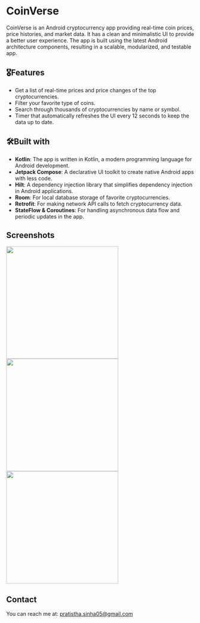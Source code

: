 # CoinVerse

CoinVerse is an Android cryptocurrency app providing real-time coin prices, price histories, and market data. It has a clean and minimalistic UI to provide a better user experience. The app is built using the latest Android architecture components, resulting in a scalable, modularized, and testable app.

## 🎖️Features

- Get a list of real-time prices and price changes of the top cryptocurrencies.
- Filter your favorite type of coins.
- Search through thousands of cryptocurrencies by name or symbol.
- Timer that automatically refreshes the UI every 12 seconds to keep the data up to date.

## 🛠️Built with

- **Kotlin**: The app is written in Kotlin, a modern programming language for Android development.
- **Jetpack Compose**: A declarative UI toolkit to create native Android apps with less code.
- **Hilt**: A dependency injection library that simplifies dependency injection in Android applications.
- **Room**: For local database storage of favorite cryptocurrencies.
- **Retrofit**: For making network API calls to fetch cryptocurrency data.
- **StateFlow & Coroutines**: For handling asynchronous data flow and periodic updates in the app.

  
## Screenshots
<img src="https://github.com/user-attachments/assets/90807c52-8dee-4e33-a0c1-d1720e850c8e" width="300">

<img src="https://github.com/user-attachments/assets/0823c18a-2928-43e4-b3f6-5769ae3af3c2" width="300">  

<img src="https://github.com/user-attachments/assets/c340ea1e-076b-4c49-92da-f0fa38fd1f0e" width="300">  

## Contact

You can reach me at: [pratistha.sinha05@gmail.com](pratistha.sinha05@gmail.com)


